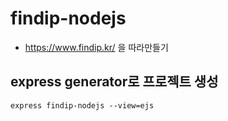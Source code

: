 # findip-nodejs

- https://www.findip.kr/ 을 따라만들기

## express generator로 프로젝트 생성

```
express findip-nodejs --view=ejs
```
